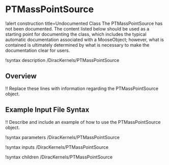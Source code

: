 # PTMassPointSource

!alert construction title=Undocumented Class
The PTMassPointSource has not been documented. The content listed below should be used as a starting point for
documenting the class, which includes the typical automatic documentation associated with a
MooseObject; however, what is contained is ultimately determined by what is necessary to make the
documentation clear for users.

!syntax description /DiracKernels/PTMassPointSource

## Overview

!! Replace these lines with information regarding the PTMassPointSource object.

## Example Input File Syntax

!! Describe and include an example of how to use the PTMassPointSource object.

!syntax parameters /DiracKernels/PTMassPointSource

!syntax inputs /DiracKernels/PTMassPointSource

!syntax children /DiracKernels/PTMassPointSource
